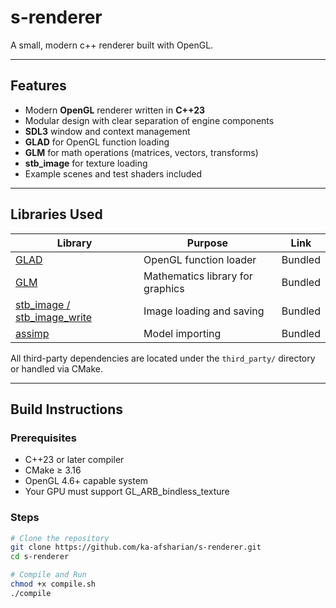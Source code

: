 # s-renderer

A small, modern c++ renderer built with OpenGL.

---
## Features

- Modern **OpenGL** renderer written in **C++23**
- Modular design with clear separation of engine components
- **SDL3** window and context management
- **GLAD** for OpenGL function loading
- **GLM** for math operations (matrices, vectors, transforms)
- **stb_image** for texture loading
- Example scenes and test shaders included

---

## Libraries Used

| Library | Purpose | Link |
|----------|----------|------|
| [GLAD](https://glad.dav1d.de/) | OpenGL function loader | Bundled |
| [GLM](https://github.com/g-truc/glm) | Mathematics library for graphics | Bundled |
| [stb_image / stb_image_write](https://github.com/nothings/stb) | Image loading and saving | Bundled |
| [assimp](https://github.com/assimp/assimp) | Model importing | Bundled |

All third-party dependencies are located under the `third_party/` directory or handled via CMake.

---

## Build Instructions

### Prerequisites
- C++23 or later compiler  
- CMake ≥ 3.16  
- OpenGL 4.6+ capable system  
- Your GPU must support GL_ARB_bindless_texture

### Steps
```bash
# Clone the repository
git clone https://github.com/ka-afsharian/s-renderer.git
cd s-renderer

# Compile and Run
chmod +x compile.sh
./compile


